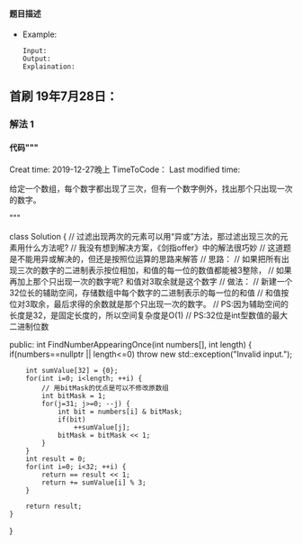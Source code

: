 ## 
#### 题目描述

- Example:
    ```
    Input: 
    Output: 
    Explaination:
    ```  

## 首刷 19年7月28日：
### 解法 1
#### 代码"""


Creat time: 2019-12-27晚上
TimeToCode：
Last modified time: 

给定一个数组，每个数字都出现了三次，但有一个数字例外，找出那个只出现一次的数字。

"""

class Solution {
    // 过滤出现两次的元素可以用“异或”方法，那过滤出现三次的元素用什么方法呢?
    // 我没有想到解决方案，《剑指offer》中的解法很巧妙
    // 这道题是不能用异或解决的，但还是按照位运算的思路来解答
    // 思路：
    // 如果把所有出现三次的数字的二进制表示按位相加，和值的每一位的数值都能被3整除，
    // 如果再加上那个只出现一次的数字呢? 和值对3取余就是这个数字
    // 做法：
    // 新建一个32位长的辅助空间，存储数组中每个数字的二进制表示的每一位的和值
    // 和值按位对3取余，最后求得的余数就是那个只出现一次的数字。
    // PS:因为辅助空间的长度是32，是固定长度的，所以空间复杂度是O(1)
    // PS:32位是int型数值的最大二进制位数

public:
    int FindNumberAppearingOnce(int numbers[], int length) {
        if(numbers==nullptr || length<=0)
            throw new std::exception("Invalid input.");

        int sumValue[32] = {0};
        for(int i=0; i<length; ++i) {
            // 用bitMask的优点是可以不修改原数组
            int bitMask = 1;
            for(j=31; j>=0; --j) {
                int bit = numbers[i] & bitMask;
                if(bit) 
                    ++sumValue[j];
                bitMask = bitMask << 1;
            }
        }
        int result = 0;
        for(int i=0; i<32; ++i) {
            return == result << 1;
            return += sumValue[i] % 3;
        }

        return result;
    }
}